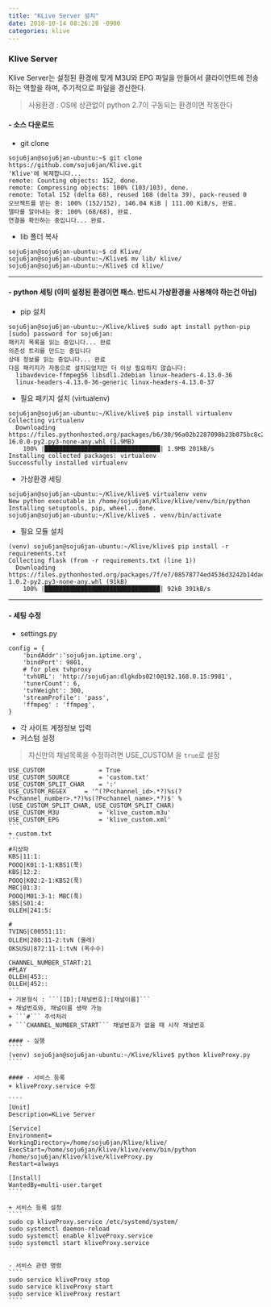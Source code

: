 ```yaml
---
title: "KLive Server 설치"
date: 2018-10-14 08:26:28 -0900
categories: klive
---
```


### Klive Server
Klive Server는 설정된 환경에 맞게 M3U와 EPG 파일을 만들어서 클라이언트에 전송하는 역할을 하며, 주기적으로 파일을 경신한다.
> 사용환경 : OS에 상관없이 python 2.7이 구동되는 환경이면 작동한다

#### - 소스 다운로드
 + git clone
````
soju6jan@soju6jan-ubuntu:~$ git clone https://github.com/soju6jan/Klive.git
'Klive'에 복제합니다...
remote: Counting objects: 152, done.
remote: Compressing objects: 100% (103/103), done.
remote: Total 152 (delta 68), reused 108 (delta 39), pack-reused 0
오브젝트를 받는 중: 100% (152/152), 146.04 KiB | 111.00 KiB/s, 완료.
델타를 알아내는 중: 100% (68/68), 완료.
연결을 확인하는 중입니다... 완료.
````

 + lib 폴더 복사
````
soju6jan@soju6jan-ubuntu:~$ cd Klive/
soju6jan@soju6jan-ubuntu:~/Klive$ mv lib/ klive/
soju6jan@soju6jan-ubuntu:~/Klive$ cd klive/
````
----
#### - python 세팅 (이미 설정된 환경이면 패스. 반드시 가상환경을 사용해야 하는건 아님)
 + pip 설치
````
soju6jan@soju6jan-ubuntu:~/Klive/klive$ sudo apt install python-pip
[sudo] password for soju6jan:
패키지 목록을 읽는 중입니다... 완료
의존성 트리를 만드는 중입니다
상태 정보를 읽는 중입니다... 완료
다음 패키지가 자동으로 설치되었지만 더 이상 필요하지 않습니다:
  libavdevice-ffmpeg56 libsdl1.2debian linux-headers-4.13.0-36
  linux-headers-4.13.0-36-generic linux-headers-4.13.0-37
````

 + 필요 패키지 설치 (virtualenv)
````
soju6jan@soju6jan-ubuntu:~/Klive/klive$ pip install virtualenv
Collecting virtualenv
  Downloading https://files.pythonhosted.org/packages/b6/30/96a02b2287098b23b875bc8c2f58071c35d2efe84f747b64d523721dc2b5/virtualenv-16.0.0-py2.py3-none-any.whl (1.9MB)
    100% |████████████████████████████████| 1.9MB 201kB/s
Installing collected packages: virtualenv
Successfully installed virtualenv
````

 + 가상환경 세팅
````
soju6jan@soju6jan-ubuntu:~/Klive/klive$ virtualenv venv
New python executable in /home/soju6jan/Klive/klive/venv/bin/python
Installing setuptools, pip, wheel...done.
soju6jan@soju6jan-ubuntu:~/Klive/klive$ . venv/bin/activate
````

 + 필요 모듈 설치
````
(venv) soju6jan@soju6jan-ubuntu:~/Klive/klive$ pip install -r requirements.txt
Collecting flask (from -r requirements.txt (line 1))
  Downloading https://files.pythonhosted.org/packages/7f/e7/08578774ed4536d3242b14dacb4696386634607af824ea997202cd0edb4b/Flask-1.0.2-py2.py3-none-any.whl (91kB)
    100% |████████████████████████████████| 92kB 391kB/s
````
----
#### - 세팅 수정
 + settings.py
````
config = {
	'bindAddr':'soju6jan.iptime.org',
    'bindPort': 9801,
	# for plex tvhproxy
    'tvhURL': 'http://soju6jan:dlgkdbs02!0@192.168.0.15:9981',
    'tunerCount': 6,
    'tvhWeight': 300,
    'streamProfile': 'pass',
    'ffmpeg' : 'ffmpeg',
}
````
 + 각 사이트 계정정보 입력
 + 커스텀 설정
 > 자신만의 채널목록을 수정하려면 USE_CUSTOM 을 ```true```로 설정

   `````
   USE_CUSTOM				= True
   USE_CUSTOM_SOURCE		= 'custom.txt'
   USE_CUSTOM_SPLIT_CHAR	= ':'
   USE_CUSTOM_REGEX		= '^(?P<channel_id>.*?)%s(?P<channel_number>.*?)%s(?P<channel_name>.*?)$' % (USE_CUSTOM_SPLIT_CHAR, USE_CUSTOM_SPLIT_CHAR)
   USE_CUSTOM_M3U			= 'klive_custom.m3u'
   USE_CUSTOM_EPG			= 'klive_custom.xml'
   ````
 + custom.txt
 ```
 #지상파
 KBS|11:1:
 POOQ|K01:1-1:KBS1(푹)
 KBS|12:2:
 POOQ|K02:2-1:KBS2(푹)
 MBC|01:3:
 POOQ|M01:3-1: MBC(푹)
 SBS|S01:4:
 OLLEH|241:5:

 #
 TVING|C00551:11:
 OLLEH|280:11-2:tvN (올레)
 OKSUSU|872:11-1:tvN (옥수수)

 CHANNEL_NUMBER_START:21
 #PLAY
 OLLEH|453::
 OLLEH|452::
 ```
  + 기본형식 : ```[ID]:[채널번호]:[채널이름]```
  + 채널번호와, 채널이름 생략 가능
  + ```#``` 주석처리
  + ```CHANNEL_NUMBER_START``` 채널번호가 없을 때 시작 채널번호

#### - 실행
````
(venv) soju6jan@soju6jan-ubuntu:~/Klive/klive$ python kliveProxy.py
````

#### - 서비스 등록
+ kliveProxy.service 수정

  ````
  [Unit]
  Description=KLive Server

  [Service]
  Environment=
  WorkingDirectory=/home/soju6jan/Klive/klive/
  ExecStart=/home/soju6jan/Klive/klive/venv/bin/python /home/soju6jan/Klive/klive/kliveProxy.py
  Restart=always

  [Install]
  WantedBy=multi-user.target
  ````

+ 서비스 등록 설정
  ````
  sudo cp kliveProxy.service /etc/systemd/system/
  sudo systemctl daemon-reload
  sudo systemctl enable kliveProxy.service
  sudo systemctl start kliveProxy.service
  ````

- 서비스 관련 명령
  ````
  sudo service kliveProxy stop
  sudo service kliveProxy start
  sudo service kliveProxy restart
  ````
